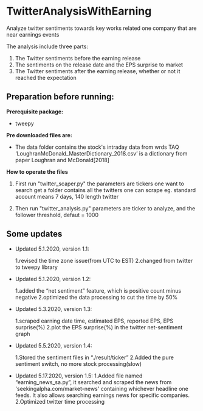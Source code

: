 
# TwitterAnalysisWithEarning

Analyze twitter sentiments towards key works related one company that are near earnings events

The analysis include three parts:

1. The Twitter sentiments before the earning release
2. The sentiments on the release date and the EPS surprise to market
3. The Twitter sentiments after the earning release, whether or not it reached the expectation

## Preparation before running:

**Prerequisite package:**

  * tweepy

**Pre downloaded files are:**

  * The data folder contains the stock's intraday data from wrds TAQ
    ‘LoughranMcDonald_MasterDictionary_2018.csv’ is a dictionary from paper Loughran and McDonald[2018]

**How to operate the files**

1. First run "twitter_scaper.py"
   the parameters are tickers one want to search
   get a folder contains all the twitters one can scrape eg. standard account means 7 days, 140 length twitter

2. Then run "twitter_analysis.py"
   parameters are ticker to analyze, and the follower threshold, defaut = 1000

## Some updates

* Updated 5.1.2020, version 1.1:

  1.revised the time zone issue(from UTC to EST)
  2.changed from twitter to tweepy library

* Updated 5.1.2020, version 1.2:

  1.added the “net sentiment” feature, which is positive count minus negative
  2.optimized the data processing to cut the time by 50% 

* Updated 5.3.2020, version 1.3:

  1.scraped earning date time, estimated EPS, reported EPS, EPS surprise(%)
  2.plot the EPS surprise(%) in the twitter net-sentiment graph

* Updated 5.5.2020, version 1.4:

  1.Stored the sentiment files in “./result/ticker”
  2.Added the pure sentiment switch, no more stock processing(slow)

* Updated 5.17.2020, version 1.5:
  1.Added file named “earning_news_sa.py”, it searched and scraped the news from 'seekingalpha.com/market-news' containing whichever headline one feeds. It also allows searching earnings news for specific companies.
  2.Optimized twitter time processing
